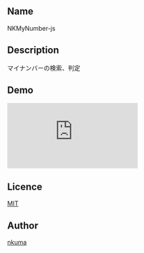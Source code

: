 ## Name
NKMyNumber-js

## Description
マイナンバーの検索、判定

## Demo
![demo](https://nkuma.github.io/NKMyNumber-js/demo/demo_nkmynumber.html)

## Licence
[MIT](http://en.wikipedia.org/wiki/MIT_License)

## Author
[nkuma](https://github.com/nkuma)
